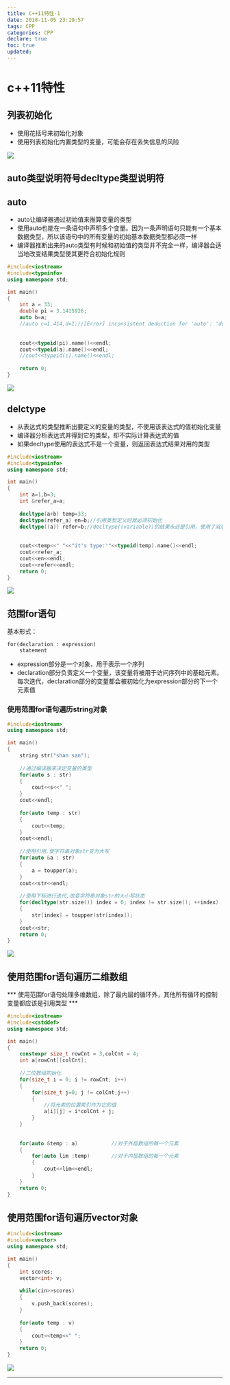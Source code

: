 ```yaml
---
title: C++11特性-1
date: 2018-11-05 23:19:57
tags: CPP
categories: CPP
declare: true
toc: true
updated:
---
```

# c++11特性

## 列表初始化

- 使用花括号来初始化对象
- 使用列表初始化内置类型的变量，可能会存在丢失信息的风险
<!-- more -->
![](https://i.imgur.com/424Ebkh.png)

## auto类型说明符号decltype类型说明符

## auto

- auto让编译器通过初始值来推算变量的类型
- 使用auto也能在一条语句中声明多个变量。因为一条声明语句只能有一个基本数据类型，所以该语句中的所有变量的初始基本数据类型都必须一样
- 编译器推断出来的auto类型有时候和初始值的类型并不完全一样，编译器会适当地改变结果类型使其更符合初始化规则

```c++
#include<iostream>
#include<typeinfo>
using namespace std;

int main()
{
	int a = 33;
	double pi = 3.1415926;
	auto b=a;
	//auto c=1.414,d=1;//[Error] inconsistent deduction for 'auto': 'double' and then 'int'
	
	
	cout<<typeid(pi).name()<<endl;
    cout<<typeid(a).name()<<endl;
	//cout<<typeid(c).name()<<endl;
	
	return 0;
}
```
![](https://i.imgur.com/zEnxwi5.png)

## delctype

- 从表达式的类型推断出要定义的变量的类型，不使用该表达式的值初始化变量
- 编译器分析表达式并得到它的类型，却不实际计算表达式的值
- 如果decltype使用的表达式不是一个变量，则返回表达式结果对用的类型

```c++
#include<iostream>
#include<typeinfo>
using namespace std;

int main()
{
	int a=1,b=3;
	int &refer_a=a;
	
	decltype(a+b) temp=33;
	decltype(refer_a) en=b;//引用类型定义时就必须初始化
	decltype((a)) refer=b;//decltype((variable))的结果永远是引用，使用了双层括号 
	
	
	cout<<temp<<" "<<"it's type:'"<<typeid(temp).name()<<endl;
	cout<<refer_a;
	cout<<en<<endl;
	cout<<refer<<endl;
	return 0;
}
```

![](https://i.imgur.com/41jvbQ0.png)

## 范围for语句

基本形式：
    
    for(declaration : expression)
        statement

- expression部分是一个对象，用于表示一个序列
- declaration部分负责定义一个变量，该变量将被用于访问序列中的基础元素。每次迭代，declaration部分的变量都会被初始化为expression部分的下一个元素值

### 使用范围for语句遍历string对象

```c++
#include<iostream>
using namespace std;

int main()
{
	string str("shan san");
	
	//通过编译器来决定变量的类型 
	for(auto s : str)
	{
	    cout<<s<<" ";	
	}
	cout<<endl;
	
	for(auto temp : str)
	{
		cout<<temp;
	}
	cout<<endl;
	 
	//使用引用,使字符串对象str变为大写 
	for(auto &a : str)
	{
		a = toupper(a); 
	}
	cout<<str<<endl;
	
	//使用下标进行迭代,改变字符串对象str的大小写状态 
	for(decltype(str.size()) index = 0; index != str.size(); ++index)
	{
		str[index] = toupper(str[index]);
	} 
	cout<<str;
	return 0; 
} 
```

![](https://i.imgur.com/vcUvaGh.png)

## 使用范围for语句遍历二维数组

*** 使用范围for语句处理多维数组，除了最内层的循环外，其他所有循环的控制变量都应该是引用类型 ***

```c++
#include<iostream>
#include<cstddef> 
using namespace std;

int main()
{
    constexpr size_t rowCnt = 3,colCnt = 4;
	int a[rowCnt][colCnt];
	
	//二位数组初始化 
	for(size_t i = 0; i != rowCnt; i++)
	{
		for(size_t j=0; j != colCnt;j++)
		{
			//将元素的位置索引作为它的值 
			a[i][j] = i*colCnt + j; 
		}
	}
	
	 
	for(auto &temp : a)           //对于外层数组的每一个元素 
	{
		for(auto lim :temp)       //对于内层数组的每一个元素 
		{
			cout<<lim<<endl;
		}
	}
    return 0;
}
```
## 使用范围for语句遍历vector对象

```c++
#include<iostream>
#include<vector>
using namespace std;

int main()
{
	int scores;
	vector<int> v;
	
	while(cin>>scores)
	{
	    v.push_back(scores);	
	}
	
	for(auto temp : v)
	{
		cout<<temp<<" ";
	}
	return 0;
}
```

![](https://i.imgur.com/gsUr526.png)



---